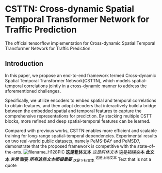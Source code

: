 # CSTTN: Cross-dynamic Spatial Temporal Transformer Network for Traffic Prediction
The official tensorflow implementation for Cross-dynamic Spatial Temporal Transformer Network for Traffic Prediction.
## Introduction
In this paper, we propose an end-to-end framework termed Cross-dynamic Spatial Temporal Transformer Network(CSTTN), which models spatial-temporal correlations jointly in a cross-dynamic manner to address the aforementioned challenges.

Specifically, we utilize encoders to embed spatial and temporal correlations to obtain features, and then adopt decoders that interactively build a bridge between the embedded spatial and temporal features to capture the comprehensive representations for prediction. By stacking multiple CSTT blocks, more refined and deep spatial-temporal features can be learned.

Compared with previous works, CSTTN enables more efficient and scalable training for long-range spatial-temporal dependencies. Experimental results on two real-world public datasets, namely PeMS-BAY and PeMSD7, demonstrate that the proposed framework is competitive with the state-of-the-arts.
![filename_H128PIC](https://user-images.githubusercontent.com/62272745/181165405-cf2f4d79-dc10-4d9a-8287-3ac45df03a8b.jpg)
**这是粗体文本**
*这是斜体文本*
~~这是错误文本~~
**此文本 _非常_ 重要**
	***所有这些文本都很重要***
  <sub>这是下标文本</sub>
  <sup>这是上标文本</sup>
  Text that is not a quote
